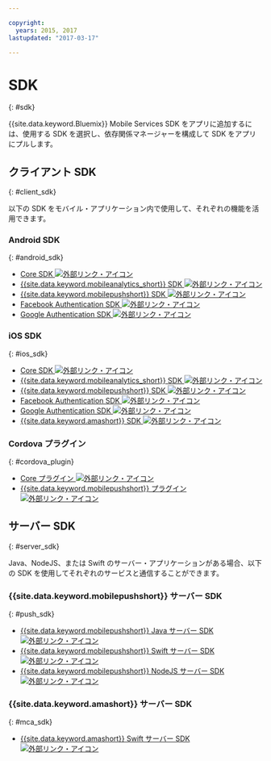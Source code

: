 ```yaml
---

copyright:
  years: 2015, 2017
lastupdated: "2017-03-17"

---
```

# SDK
{: #sdk}

{{site.data.keyword.Bluemix}} Mobile Services SDK をアプリに追加するには、使用する SDK を選択し、依存関係マネージャーを構成して SDK をアプリにプルします。


## クライアント SDK
{: #client_sdk}

以下の SDK をモバイル・アプリケーション内で使用して、それぞれの機能を活用できます。 


### Android SDK
{: #android_sdk}

- [Core SDK ![外部リンク・アイコン](../icons/launch-glyph.svg "外部リンク・アイコン")](https://github.com/ibm-bluemix-mobile-services/bms-clientsdk-android-core) 
- [{{site.data.keyword.mobileanalytics_short}} SDK ![外部リンク・アイコン](../icons/launch-glyph.svg "外部リンク・アイコン")](https://github.com/ibm-bluemix-mobile-services/bms-clientsdk-android-analytics) 
- [{{site.data.keyword.mobilepushshort}} SDK ![外部リンク・アイコン](../icons/launch-glyph.svg "外部リンク・アイコン")](https://github.com/ibm-bluemix-mobile-services/bms-clientsdk-android-push) 
- [Facebook Authentication SDK ![外部リンク・アイコン](../icons/launch-glyph.svg "外部リンク・アイコン")](https://github.com/ibm-bluemix-mobile-services/bms-clientsdk-android-security-facebookauthentication) 
- [Google Authentication SDK ![外部リンク・アイコン](../icons/launch-glyph.svg "外部リンク・アイコン")](https://github.com/ibm-bluemix-mobile-services/bms-clientsdk-android-security-googleauthentication) 


### iOS SDK
{: #ios_sdk}

- [Core SDK ![外部リンク・アイコン](../icons/launch-glyph.svg "外部リンク・アイコン")](https://github.com/ibm-bluemix-mobile-services/bms-clientsdk-swift-core)
- [{{site.data.keyword.mobileanalytics_short}} SDK ![外部リンク・アイコン](../icons/launch-glyph.svg "外部リンク・アイコン")](https://github.com/ibm-bluemix-mobile-services/bms-clientsdk-swift-analytics) 
- [{{site.data.keyword.mobilepushshort}} SDK ![外部リンク・アイコン](../icons/launch-glyph.svg "外部リンク・アイコン")](https://github.com/ibm-bluemix-mobile-services/bms-clientsdk-swift-push) 
- [Facebook Authentication SDK ![外部リンク・アイコン](../icons/launch-glyph.svg "外部リンク・アイコン")](https://github.com/ibm-bluemix-mobile-services/bms-clientsdk-swift-security-facebookauthentication)
- [Google Authentication SDK ![外部リンク・アイコン](../icons/launch-glyph.svg "外部リンク・アイコン")](https://github.com/ibm-bluemix-mobile-services/bms-clientsdk-swift-security-googleauthentication) 
- [{{site.data.keyword.amashort}} SDK ![外部リンク・アイコン](../icons/launch-glyph.svg "外部リンク・アイコン")](https://github.com/ibm-bluemix-mobile-services/bms-clientsdk-swift-security) 


### Cordova プラグイン
{: #cordova_plugin}

- [Core プラグイン ![外部リンク・アイコン](../icons/launch-glyph.svg "外部リンク・アイコン")](https://github.com/ibm-bluemix-mobile-services/bms-clientsdk-cordova-plugin-core)
- [{{site.data.keyword.mobilepushshort}} プラグイン![外部リンク・アイコン](../icons/launch-glyph.svg "外部リンク・アイコン")](https://github.com/ibm-bluemix-mobile-services/bms-clientsdk-cordova-plugin-push)


## サーバー SDK
{: #server_sdk}

Java、NodeJS、または Swift のサーバー・アプリケーションがある場合、以下の SDK を使用してそれぞれのサービスと通信することができます。


### {{site.data.keyword.mobilepushshort}} サーバー SDK
{: #push_sdk}

- [{{site.data.keyword.mobilepushshort}} Java サーバー SDK ![外部リンク・アイコン](../icons/launch-glyph.svg "外部リンク・アイコン")](https://github.com/ibm-bluemix-mobile-services/bms-pushnotifications-serversdk-java) 
- [{{site.data.keyword.mobilepushshort}} Swift サーバー SDK ![外部リンク・アイコン](../icons/launch-glyph.svg "外部リンク・アイコン")](https://github.com/ibm-bluemix-mobile-services/bms-pushnotifications-serversdk-swift) 
- [{{site.data.keyword.mobilepushshort}} NodeJS サーバー SDK ![外部リンク・アイコン](../icons/launch-glyph.svg "外部リンク・アイコン")](https://github.com/ibm-bluemix-mobile-services/bms-pushnotifications-serversdk-nodejs)


### {{site.data.keyword.amashort}} サーバー SDK
{: #mca_sdk}

- [{{site.data.keyword.amashort}} Swift サーバー SDK ![外部リンク・アイコン](../icons/launch-glyph.svg "外部リンク・アイコン")](https://github.com/ibm-bluemix-mobile-services/bms-mca-serversdk-swift)


